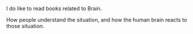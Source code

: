 I do like to read books related to Brain.

How people understand the situation, and how the human brain reacts to those situation.